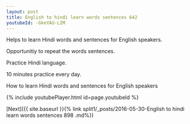 ```yaml
---
layout: post
title: English to hindi learn words sentences 642 
youtubeId: -GkeYAU-LIM
---
```

 
 
Helps to learn Hindi words and sentences for English speakers.

Opportunitiy to repeat the words sentences. 

Practice Hindi language. 
 
10 minutes practice every day. 
 
How to learn Hindi words and sentences for English speakers 
 
{% include youtubePlayer.html id=page.youtubeId %}
 
 
[Next]({{ site.baseurl }}{% link  split1/_posts/2016-05-30-English to hindi learn words sentences 898 .md%})
 
